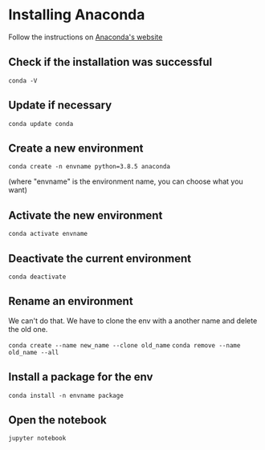 # Installing Anaconda

Follow the instructions on [Anaconda's website](https://docs.anaconda.com/anaconda/install/linux/)

##  Check if the installation was successful

`conda -V`

## Update if necessary

`conda update conda`

## Create a new environment

`conda create -n envname python=3.8.5 anaconda`

(where "envname" is the environment name, you can choose what you want)

## Activate the new environment

`conda activate envname`

## Deactivate the current environment

`conda deactivate`

## Rename an environment

We can't do that. We have to clone the env with a another name and delete the old one.

`conda create --name new_name --clone old_name`
`conda remove --name old_name --all`

## Install a package for the env

`conda install -n envname package`

## Open the notebook

`jupyter notebook`
